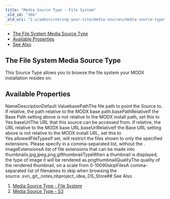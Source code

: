 ```yaml
---
title: "Media Source Type - File System"
_old_id: "366"
_old_uri: "2.x/administering-your-site/media-sources/media-source-types/media-source-type-file-system"
---
```


- [The File System Media Source Type](#MediaSourceType-FileSystem-TheFileSystemMediaSourceType)
- [Available Properties](#MediaSourceType-FileSystem-AvailableProperties)
- [See Also](#MediaSourceType-FileSystem-SeeAlso)



## The File System Media Source Type

This Source Type allows you to browse the file system your MODX installation resides on.

## Available Properties

NameDescriptionDefault ValuebasePathThe file path to point the Source to. If relative, the path relative to the MODX base path.basePathRelativeIf the Base Path setting above is not relative to the MODX install path, set this to Yes.baseUrlThe URL that this source can be accessed from. If relative, the URL relative to the MODX base URL.baseUrlRelativeIf the Base URL setting above is not relative to the MODX install URL, set this to Yes.allowedFileTypesIf set, will restrict the files shown to only the specified extensions. Please specify in a comma-separated list, without the . imageExtensionsA list of file extensions that can be made into thumbnails.jpg,jpeg,png,gifthumbnailTypeWhen a thumbnail is displayed, the type of image it will be rendered as.pngthumbnailQualityThe quality of the rendered thumbnail, on a scale from 0-10090skipFilesA comma-separated list of filenames to skip when browsing the source..svn,.git,\_notes,nbproject,.idea,.DS\_Store## See Also

1. [Media Source Type - File System](administering-your-site/media-sources/media-source-types/media-source-type-file-system)
2. [Media Source Type - S3](administering-your-site/media-sources/media-source-types/media-source-type-s3)